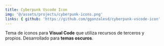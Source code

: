 ```yaml
---
title: Cyberpunk Vscode Icon
img: '@/assets/projects/cyberpunk-icons.png'
links: { github: 'https://github.com/ggonzalesd/cyberpunk-vscode-icon' }
---
```


Tema de iconos para **Visual Code** que utiliza recursos de terceros y propios. Desarrollado para **temas oscuros**.
